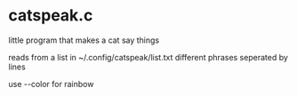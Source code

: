 # catspeak.c
little program that makes a cat say things

reads from a list in ~/.config/catspeak/list.txt
different phrases seperated by lines

use --color for rainbow
